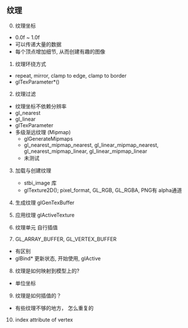 
## 纹理
0. 纹理坐标
- 0.0f ~ 1.0f
- 可以传递大量的数据
- 每个顶点增加细节, 从而创建有趣的图像

1. 纹理环绕方式
- repeat, mirror, clamp to edge, clamp to border
- glTexParameter*()

2. 纹理过滤
- 纹理坐标不依赖分辨率
- gl_nearest
- gl_linear
- glTexParameter
- 多级渐远纹理 (Mipmap)  
    * glGenerateMipmaps
    * gl_nearest_mipmap_nearest, gl_linear_mipmap_nearest, gl_nearest_mipmap_linear, gl_linear_mipmap_linear
    * 未测试

3. 加载与创建纹理
    * stbi_image 库
    * glTexture2D();  pixel_format, GL_RGB, GL_RGBA, PNG有 alpha通道
4. 生成纹理
    glGenTexBuffer
5. 应用纹理
    glActiveTexture
6. 纹理单元
    自行插值

7. GL_ARRAY_BUFFER, GL_VERTEX_BUFFER
- 有区别
- glBind* 更新状态, 开始使用, glActive

8. 纹理是如何映射到模型上的?
- 单位坐标 

9. 纹理是如何插值的？
- 有些纹理不够的地方， 怎么重复的

10. index attribute of vertex
